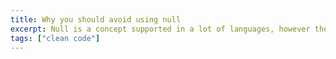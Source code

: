 ```yaml
---
title: Why you should avoid using null
excerpt: Null is a concept supported in a lot of languages, however there is a case to be made that using null can actually make your software worse.
tags: ["clean code"]
---
```


